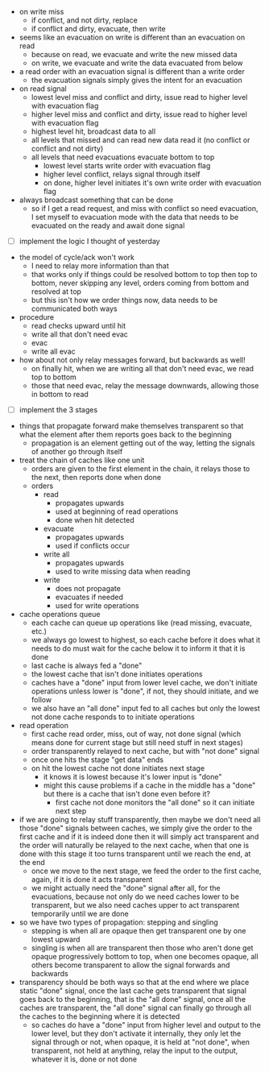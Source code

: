 - on write miss
	- if conflict, and not dirty, replace
	- if conflict and dirty, evacuate, then write
- seems like an evacuation on write is different than an evacuation on read
	- because on read, we evacuate and write the new missed data
	- on write, we evacuate and write the data evacuated from below
- a read order with an evacuation signal is different than a write order
	- the evacuation signals simply gives the intent for an evacuation
- on read signal
	- lowest level miss and conflict and dirty, issue read to higher level with evacuation flag
	- higher level miss and conflict and dirty, issue read to higher level with evacuation flag
	- highest level hit, broadcast data to all
	- all levels that missed and can read new data read it (no conflict or conflict and not dirty)
	- all levels that need evacuations evacuate bottom to top
		- lowest level starts write order with evacuation flag
		- higher level conflict, relays signal through itself
		- on done, higher level initiates it's own write order with evacuation flag
- always broadcast something that can be done
	- so if I get a read request, and miss with conflict so need evacuation, I set myself to evacuation mode with the data that needs to be evacuated on the ready and await done signal
- [ ] implement the logic I thought of yesterday
- the model of cycle/ack won't work
	- I need to relay more information than that
	- that works only if things could be resolved bottom to top then top to bottom, never skipping any level, orders coming from bottom and resolved at top
	- but this isn't how we order things now, data needs to be communicated both ways
- procedure
	- read checks upward until hit
	- write all that don't need evac
	- evac
	- write all evac
- how about not only relay messages forward, but backwards as well!
	- on finally hit, when we are writing all that don't need evac, we read top to bottom
	- those that need evac, relay the message downwards, allowing those in bottom to read
- [ ] implement the 3 stages
- things that propagate forward make themselves transparent so that what the element after them reports goes back to the beginning
	- propagation is an element getting out of the way, letting the signals of another go through itself
- treat the chain of caches like one unit
	- orders are given to the first element in the chain, it relays those to the next, then reports done when done
	- orders
		- read
			- propagates upwards
			- used at beginning of read operations
			- done when hit detected
		- evacuate
			- propagates upwards
			- used if conflicts occur
		- write all
			- propagates upwards
			- used to write missing data when reading
		- write
			- does not propagate
			- evacuates if needed
			- used for write operations
- cache operations queue
	- each cache can queue up operations like (read missing, evacuate, etc.)
	- we always go lowest to highest, so each cache before it does what it needs to do must wait for the cache below it to inform it that it is done
	- last cache is always fed a "done"
	- the lowest cache that isn't done initiates operations
	- caches have a "done" input from lower level cache, we don't initiate operations unless lower is "done", if not, they should initiate, and we follow
	- we also have an "all done" input fed to all caches but only the lowest not done cache responds to to initiate operations
- read operation
	- first cache read order, miss, out of way, not done signal (which means done for current stage but still need stuff in next stages)
	- order transparently relayed to next cache, but with "not done" signal
	- once one hits the stage "get data" ends
	- on hit the lowest cache not done initiates next stage
		- it knows it is lowest because it's lower input is "done"
		- might this cause problems if a cache in the middle has a "done" but there is a cache that isn't done even before it?
			- first cache not done monitors the "all done" so it can initiate next step
- if we are going to relay stuff transparently, then maybe we don't need all those "done" signals between caches, we simply give the order to the first cache and if it is indeed done then it will simply act transparent and the order will naturally be relayed to the next cache, when that one is done with this stage it too turns transparent until we reach the end, at the end
	- once we move to the next stage, we feed the order to the first cache, again, if it is done it acts transparent
	- we might actually need the "done" signal after all, for the evacuations, because not only do we need caches lower to be transparent, but we also need caches upper to act transparent temporarily until we are done
- so we have two types of propagation: stepping and singling
	- stepping is when all are opaque then get transparent one by one lowest upward
	- singling is when all are transparent then those who aren't done get opaque progressively bottom to top, when one becomes opaque, all others become transparent to allow the signal forwards and backwards
- transparency should be both ways so that at the end where we place static "done" signal, once the last cache gets transparent that signal goes back to the beginning, that is the "all done" signal, once all the caches are transparent, the "all done" signal can finally go through all the caches to the beginning where it is detected
	- so caches do have a "done" input from higher level and output to the lower level, but they don't activate it internally, they only let the signal through or not, when opaque, it is held at "not done", when transparent, not held at anything, relay the input to the output, whatever it is, done or not done